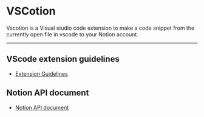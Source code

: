 # VSCotion

 Vscotion is a Visual studio code extension to make a code snippet from the currently open file in vscode to your Notion account.

-----------------------------------------------------------------------------------------------------------
## VScode extension guidelines

* [Extension Guidelines](https://code.visualstudio.com/api/references/extension-guidelines)

## Notion API document

* [Notion API document](https://developers.notion.com/docs)